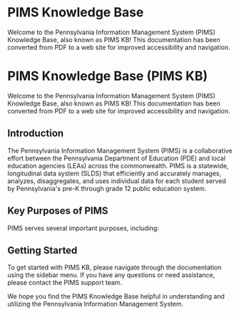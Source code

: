 # PIMS Knowledge Base

Welcome to the Pennsylvania Information Management System (PIMS) Knowledge Base, also known as PIMS KB! This documentation has been converted from PDF to a web site for improved accessibility and navigation.

# PIMS Knowledge Base (PIMS KB)

Welcome to the Pennsylvania Information Management System (PIMS) Knowledge Base, also known as PIMS KB! This documentation has been converted from PDF to a web site for improved accessibility and navigation.

## Introduction

The Pennsylvania Information Management System (PIMS) is a collaborative effort between the Pennsylvania Department of Education (PDE) and local education agencies (LEAs) across the commonwealth. PIMS is a statewide, longitudinal data system (SLDS) that efficiently and accurately manages, analyzes, disaggregates, and uses individual data for each student served by Pennsylvania's pre-K through grade 12 public education system.

## Key Purposes of PIMS

PIMS serves several important purposes, including:

## Getting Started

To get started with PIMS KB, please navigate through the documentation using the sidebar menu. If you have any questions or need assistance, please contact the PIMS support team.

We hope you find the PIMS Knowledge Base helpful in understanding and utilizing the Pennsylvania Information Management System.

